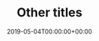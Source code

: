 ---
title: 'Other titles'
field: 'dc.title.alternative'
slug: 'dc-title-alternative'
description: 'Varying (or substitute) form of title proper appearing in item,
    e.g. abbreviation or translation'
required: False
date: '2019-05-04T00:00:00+00:00'
---